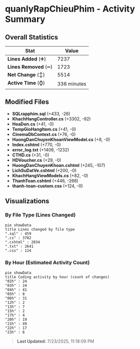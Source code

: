 # quanlyRapChieuPhim - Activity Summary 

## Overall Statistics

| Stat                   | Value                                                             |
| ---------------------- | ----------------------------------------------------------------- |
| **Lines Added** (➕)   | 7237                                          |
| **Lines Removed** (➖) | 1723                                        |
| **Net Change** (↕)    | 5514                |
| **Active Time** (⌚)   | 336 minutes |


## Modified Files
- **SQLrapphim.sql** (+433, -26)
- **KhachHangController.cs** (+3302, -92)
- **HoaDon.cs** (+41, -0)
- **TempGioHangItem.cs** (+41, -0)
- **CinemaDbContext.cs** (+76, -0)
- **HuongDanChuyenKhoanViewModel.cs** (+8, -0)
- **Index.cshtml** (+770, -0)
- **error_log.txt** (+1409, -1232)
- **CTHD.cs** (+31, -0)
- **HDVoucher.cs** (+29, -0)
- **HuongDanChuyenKhoan.cshtml** (+245, -107)
- **LichSuDatVe.cshtml** (+200, -0)
- **KhachHangViewModels.cs** (+82, -0)
- **ThanhToan.cshtml** (+446, -266)
- **thanh-toan-custom.css** (+124, -0)

## Visualizations

### By File Type (Lines Changed)

```mermaid
pie showData
title Lines changed by file type
".sql" : 459
".cs" : 3702
".cshtml" : 2034
".txt" : 2641
".css" : 124
```

### By Hour (Estimated Activity Count)

```mermaid
pie showData
title Coding activity by hour (count of changes)
"02h" : 24
"03h" : 24
"04h" : 41
"05h" : 8
"06h" : 31
"12h" : 2
"13h" : 7
"15h" : 2
"17h" : 4
"20h" : 19
"21h" : 49
"22h" : 17
"23h" : 6
```


> **Last Updated:** 7/23/2025, 11:18:09 PM